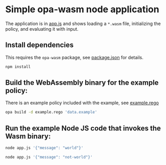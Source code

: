 # Simple opa-wasm node application

The application is in [app.js](./app.js) and shows loading a `*.wasm` file, initializing
the policy, and evaluating it with input.

## Install dependencies

This requires the `opa-wasm` package, see [package.json](./package.json) for details.

```bash
npm install
```

## Build the WebAssembly binary for the example policy:

There is an example policy included with the example, see [example.rego](./example.rego)

```bash
opa build -d example.rego 'data.example'
```

## Run the example Node JS code that invokes the Wasm binary:

```bash
node app.js '{"message": "world"}'
```

```bash
node app.js '{"message": "not-world"}'
```
